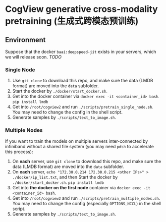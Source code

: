 # CogView generative cross-modality pretraining (生成式跨模态预训练)
## Environment
Suppose that the docker `baai:deepspeed-jit` exists in your servers, which we will release soon. *TODO*
### Single Node 
1. Use `git clone` to download this repo, and make sure the data (LMDB format) are moved into the `data` subfolder.   
2. Start the docker by `./docker/start_docker.sh`.
3. Get into the docker container via `docker exec -it <container_id> bash`. `pip install lmdb`
4. Get into `/root/cogview2` and run `./scripts/pretrain_single_node.sh`. You may need to change the config in the shell script.
5. Generate samples by `./scripts/text_to_image.sh`. 
### Multiple Nodes 
If you want to train the models on multiple servers inter-connected by infiniband without a shared file system (you may need `pdsh` to accelerate this process):
1. On **each** server, use `git clone` to download this repo, and make sure the data (LMDB format) are moved into the `data` subfolder. 
2. On **each** server, `echo "172.30.0.214 172.30.0.215 <other IPs>" > ./docker/ip_list.txt`, and then Start the docker by `./docker/start_docker.sh`. `pip install lmdb`
3. Get into **the docker on the first node** container via `docker exec -it <container_id> bash`.
4. Get into `/root/cogview2` and run `./scripts/pretrain_multiple_nodes.sh`. You may need to change the config (especially `OPTIONS_NCCL`) in the shell script.
5. Generate samples by `./scripts/text_to_image.sh`. 